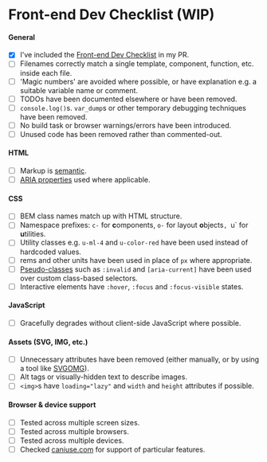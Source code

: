 # Front-end Dev Checklist (WIP)


#### General
- [x] I've included the [Front-end Dev Checklist](https://github.com/wearelighthouse/front-end-dev-checklist) in my PR.
- [ ] Filenames correctly match a single template, component, function, etc. inside each file.
- [ ] 'Magic numbers' are avoided where possible, or have explanation e.g. a suitable variable name or comment.
- [ ] TODOs have been documented elsewhere or have been removed.
- [ ] `console.log()`s. `var_dump`s or other temporary debugging techniques have been removed.
- [ ] No build task or browser warnings/errors have been introduced.
- [ ] Unused code has been removed rather than commented-out.

#### HTML
- [ ] Markup is [semantic](https://htmlreference.io/).
- [ ] [ARIA properties](https://www.w3.org/TR/using-aria) used where applicable.

#### CSS
- [ ] BEM class names match up with HTML structure.
- [ ] Namespace prefixes: `c-` for **c**omponents, `o-` for layout **o**bjects`, `u` for **u**tilities.
- [ ] Utility classes e.g. `u-ml-4` and `u-color-red` have been used instead of hardcoded values.
- [ ] rems and other units have been used in place of `px` where appropriate.
- [ ] [Pseudo-classes](https://developer.mozilla.org/en-US/docs/Web/CSS/Pseudo-classes) such as `:invalid` and `[aria-current]` have been used over custom class-based selectors.
- [ ] Interactive elements have `:hover`, `:focus` and `:focus-visible` states.

#### JavaScript
- [ ] Gracefully degrades without client-side JavaScript where possible.

#### Assets (SVG, IMG, etc.)
- [ ] Unnecessary attributes have been removed (either manually, or by using a tool like [SVGOMG](https://jakearchibald.github.io/svgomg/)).
- [ ] Alt tags or visually-hidden text to describe images.
- [ ] `<img>`s have `loading="lazy"` and `width` and `height` attributes if possible.

#### Browser & device support
- [ ] Tested across multiple screen sizes.
- [ ] Tested across multiple browsers.
- [ ] Tested across multiple devices.
- [ ] Checked [caniuse.com](https://caniuse.com/) for support of particular features.
